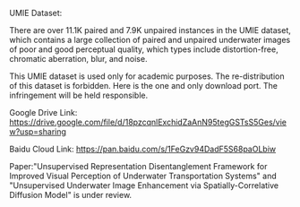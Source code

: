 UMIE Dataset:

There are over 11.1K paired and 7.9K unpaired instances in the UMIE dataset, which contains a large collection of paired and unpaired underwater images of poor and good perceptual quality, which types include distortion-free, chromatic aberration, blur, and noise. 

This UMIE dataset is used only for academic purposes. The re-distribution of this dataset is forbidden. Here is the one and only download port. The infringement will be held responsible.

Google Drive Link: https://drive.google.com/file/d/18pzcqnlExchidZaAnN95tegGSTsS5Ges/view?usp=sharing

Baidu Cloud Link: https://pan.baidu.com/s/1FeGzv94DadF5S68paOLbiw

Paper:"Unsupervised Representation Disentanglement Framework for Improved Visual Perception of Underwater Transportation Systems" and "Unsupervised Underwater Image Enhancement via Spatially-Correlative Diffusion Model" is under review.
